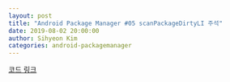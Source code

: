 ```yaml
---
layout: post
title: "Android Package Manager #05 scanPackageDirtyLI 주석"
date: 2019-08-02 20:00:00
author: Sihyeon Kim
categories: android-packagemanager
---
```


[코드 링크](https://github.com/sihyeon-kim/sihyeon-kim.github.io/blob/master/assets/scanPackageDirtyLI-with-dense-annotation.java)
